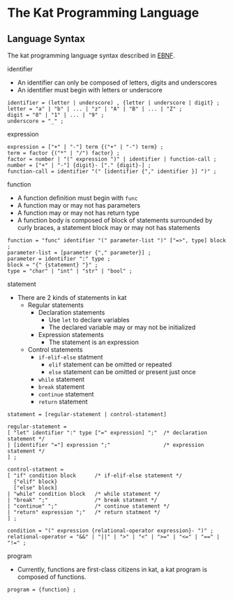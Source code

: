 # The Kat Programming Language

## Language Syntax

The kat programming language syntax described in [EBNF](https://en.wikipedia.org/wiki/Extended_Backus%E2%80%93Naur_form).

identifier
- An identifier can only be composed of letters, digits and underscores
- An identifier must begin with letters or underscore
```
identifier = (letter | underscore) , {letter | underscore | digit} ;
letter = "a" | "b" | ... | "z" | "A" | "B" | ... | "Z" ;
digit = "0" | "1" | ... | "9" ;
underscore = "_" ;
```

expression
```
expression = ["+" | "-"] term {("+" | "-") term} ;
term = factor {("*" | "/") factor} ;
factor = number | "(" expression ")" | identifier | function-call ;
number = ["+" | "-"] {digit}- ["." {digit}-] ;
function-call = identifier "(" [identifier {"," identifier }] ")" ;
```

function
- A function definition must begin with `func`
- A function may or may not has parameters
- A function may or may not has return type
- A function body is composed of block of statements surrounded by curly braces, a statement block may or may not has statements
```
function = "func" identifier "(" parameter-list ")" ["=>", type] block ;
parameter-list = [parameter {"," parameter}] ;
parameter = identifier ":" type ;
block = "{" {statement} "}" ;
type = "char" | "int" | "str" | "bool" ;
```

statement
- There are 2 kinds of statements in kat
  - Regular statements
    - Declaration statements
      - Use `let` to declare variables
      - The declared variable may or may not be initialized
    - Expression statements
      - The statement is an expression
  - Control statements
    - `if-elif-else` statment
      - `elif` statement can be omitted or repeated
      - `else` statement can be omitted or present just once
    - `while` statement
    - `break` statement
    - `continue` statement
    - `return` statement
```
statement = [regular-statement | control-statement]

regular-statement =
[ "let" identifier ":" type ["=" expression] ";"  /* declaration statement */
| [identifier "="] expression ";"                 /* expression statement */
] ;

control-statment =
[ "if" condition block      /* if-elif-else statement */
  {"elif" block}
  ["else" block]
| "while" condition block   /* while statement */
| "break" ";"               /* break statment */
| "continue" ";"            /* continue statement */
| "return" expression ";"   /* return statment */
] ;

condition = "(" expression {relational-operator expression}- ")" ;
relational-operator = "&&" | "||" | ">" | "<" | ">=" | "<=" | "==" | "!=" ;
```

program
- Currently, functions are first-class citizens in kat, a kat program is composed of functions.
```
program = {function} ;
```
